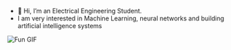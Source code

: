 - 👋 Hi, I’m an Electrical Engineering Student. 
- I am very interested in Machine Learning, neural networks and building artificial intelligence systems

![Fun GIF](https://media.giphy.com/media/3og0IPxMM0erATueVW/giphy.gif)

<!---
bluepeach1121/bluepeach1121 is a ✨ special ✨ repository because its `README.md` (this file) appears on your GitHub profile.
You can click the Preview link to take a look at your changes.
--->
